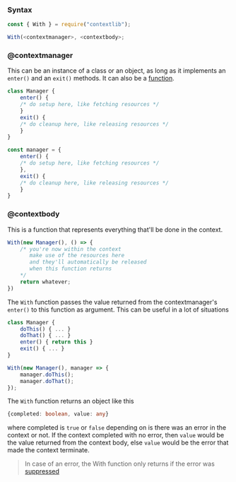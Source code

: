 

### Syntax

```js
const { With } = require("contextlib");

With(<contextmanager>, <contextbody>;
```

### @contextmanager

This can be an instance of a class or an object, as long as it implements an `enter()` and an `exit()` methods.
It can also be a [function](/docs/contextmanager.md).

```js
class Manager {
    enter() {
    /* do setup here, like fetching resources */
    }
    exit() {
    /* do cleanup here, like releasing resources */
    }
}

const manager = {
    enter() {
    /* do setup here, like fetching resources */
    },
    exit() {
    /* do cleanup here, like releasing resources */
    }
}
```

### @contextbody

This is a function that represents everything that'll be done in the context.

```js
With(new Manager(), () => {
    /* you're now within the context
       make use of the resources here
       and they'll automatically be released
       when this function returns
    */
    return whatever;
})
```

The `With` function passes the value returned from the contextmanager's `enter()` to this function as argument. This can be useful in a lot of situations

```js
class Manager {
    doThis() { ... }
    doThat() { ... }
    enter() { return this }
    exit() { ... }
}

With(new Manager(), manager => {
    manager.doThis();
    manager.doThat();
});
```

The `With` function returns an object like this

```ts
{completed: boolean, value: any}
```

where completed is `true` or `false` depending on is there was an error in the context or not. If the context completed with no error, then `value` would be the value returned from the context body, else `value` would be the error that made the context terminate.

> In case of an error, the With function only returns if the error was [suppressed](/docs/suppress.md)